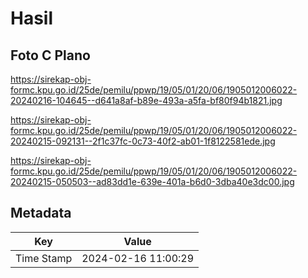 # Hasil

## Foto C Plano

https://sirekap-obj-formc.kpu.go.id/25de/pemilu/ppwp/19/05/01/20/06/1905012006022-20240216-104645--d641a8af-b89e-493a-a5fa-bf80f94b1821.jpg

https://sirekap-obj-formc.kpu.go.id/25de/pemilu/ppwp/19/05/01/20/06/1905012006022-20240215-092131--2f1c37fc-0c73-40f2-ab01-1f8122581ede.jpg

https://sirekap-obj-formc.kpu.go.id/25de/pemilu/ppwp/19/05/01/20/06/1905012006022-20240215-050503--ad83dd1e-639e-401a-b6d0-3dba40e3dc00.jpg


## Metadata

| Key        | Value               |
| ---------- | ------------------- |
| Time Stamp | 2024-02-16 11:00:29 |



